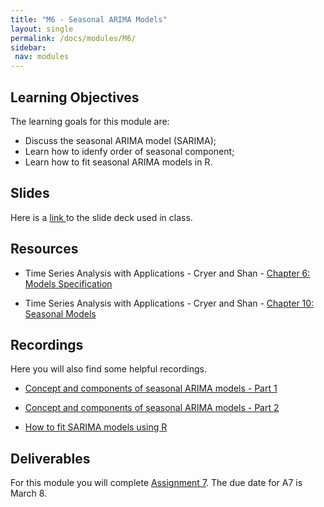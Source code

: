 ```yaml
---
title: "M6 - Seasonal ARIMA Models"
layout: single
permalink: /docs/modules/M6/
sidebar:
 nav: modules
---
```


## Learning Objectives

The learning goals for this module are:

* Discuss the seasonal ARIMA model (SARIMA); <br>
* Learn how to idenfy order of seasonal component; <br>
* Learn how to fit seasonal ARIMA models in R. <br>

## Slides

Here is a <a href="/docs/modules/PPTS/TSA_S24_M6_SeasonalModels.pdf" > link </a> to the slide deck used in class.


## Resources

*  Time Series Analysis with Applications - Cryer and Shan - <a href="/docs/modules/readings/M6_TSA-cryer-ch6.pdf" > Chapter 6: Models Specification </a> <br>

*  Time Series Analysis with Applications - Cryer and Shan - <a href="/docs/modules/readings/M6_TSA-cryer-ch10.pdf" > Chapter 10: Seasonal Models </a> <br>

## Recordings

Here you will also find some helpful recordings.

* [Concept and components of seasonal ARIMA models - Part 1](https://www.youtube.com/embed/CX0_NgLDUmk) <br> 

* [Concept and components of seasonal ARIMA models - Part 2](https://www.youtube.com/embed/QqfWMq_fqmw) <br>

* [How to fit SARIMA models using R](https://www.youtube.com/embed/cy939o3Ic4o) <br>

## Deliverables

For this module you will complete [Assignment 7](https://sakai.duke.edu/portal/site/416faae2-12d5-4239-842a-189af80fe042/tool/e15afd39-93d9-43f5-8127-10c686e97b84?panel=Main). The due date for A7 is March 8.
